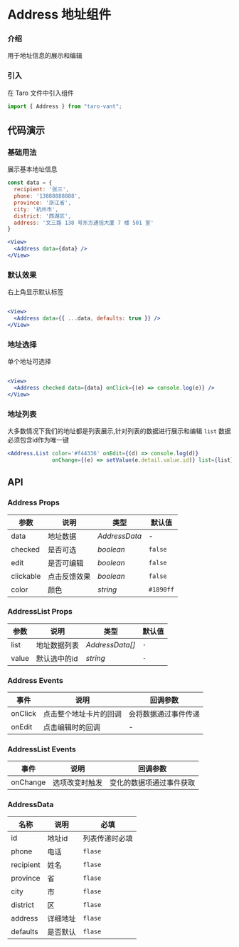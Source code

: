 # Address 地址组件

### 介绍

用于地址信息的展示和编辑

### 引入

在 Taro 文件中引入组件

```js
import { Address } from "taro-vant"; 
```

## 代码演示

### 基础用法

展示基本地址信息

```jsx
const data = {
  recipient: '张三',
  phone: '13888888888',
  province: '浙江省',
  city: '杭州市',
  district: '西湖区',
  address: '文三路 138 号东方通信大厦 7 楼 501 室'
}

<View>
  <Address data={data} />
</View>

```

### 默认效果

右上角显示默认标签

```jsx

<View>
  <Address data={{ ...data, defaults: true }} />
</View>

```

### 地址选择

单个地址可选择

```jsx

<View>
  <Address checked data={data} onClick={(e) => console.log(e)} />
</View>

```

### 地址列表

大多数情况下我们的地址都是列表展示,针对列表的数据进行展示和编辑 `list` 数据必须包含id作为唯一键

```jsx
<Address.List color='#f44336' onEdit={(d) => console.log(d)}
              onChange={(e) => setValue(e.detail.value.id)} list={list} value={value} />
```

## API

### Address Props

| 参数        | 说明     | 类型            | 默认值       |
|-----------|--------|---------------|-----------|
| data      | 地址数据   | _AddressData_ | -         |
| checked   | 是否可选   | _boolean_     | `false`   |
| edit      | 是否可编辑  | _boolean_     | `false`   |
| clickable | 点击反馈效果 | _boolean_     | `false`   |
| color     | 颜色     | _string_      | `#1890ff` |

### AddressList Props

| 参数    | 说明      | 类型              | 默认值 |
|-------|---------|-----------------|-----|
| list  | 地址数据列表  | _AddressData[]_ | `-` |
| value | 默认选中的id | _string_        | `-` |

### Address Events

| 事件      | 说明          | 回调参数       |
|---------|-------------|------------|
| onClick | 点击整个地址卡片的回调 | 会将数据通过事件传递 |
| onEdit  | 点击编辑时的回调    | -          |

### AddressList Events

| 事件       | 说明      | 回调参数         |
|----------|---------|--------------|
| onChange | 选项改变时触发 | 变化的数据项通过事件获取 |

### AddressData

| 名称        | 说明   | 必填      |
|-----------|------|---------|
| id        | 地址id | 列表传递时必填 |
| phone     | 电话   | `flase` |
| recipient | 姓名   | `flase` |
| province  | 省    | `flase` |
| city      | 市    | `flase` |
| district  | 区    | `flase` |
| address   | 详细地址 | `flase` |
| defaults  | 是否默认 | `flase` |
